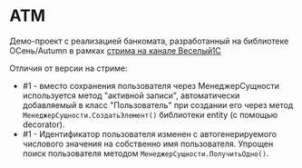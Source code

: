 # ATM

Демо-проект с реализацией банкомата, разработанный на библиотеке ОСень/Autumn в рамках [стрима на канале Веселый1С](https://www.youtube.com/watch?v=eIhWSJnRXlU)

Отличия от версии на стриме:

* #1 - вместо сохранения пользователя через МенеджерСущности используется метод "активной записи", автоматически добавляемый в класс "Пользователь" при создании его через метод `МенеджерСущности.СоздатьЭлемент()` библиотеки entity (с помощью decorator).
* #1 - Идентификатор пользователя изменен с автогенерируемого числового значения на собственно имя пользователя. Упрощен поиск пользователя методом `МенеджерСущности.ПолучитьОдно()`.
